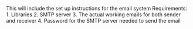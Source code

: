 This will include the set up instructions for the email system
Requirements:
             1. Libraries
             2. SMTP server
             3. The actual working emails for both sender and receiver
             4. Password for the SMTP server needed to send the email 



             
